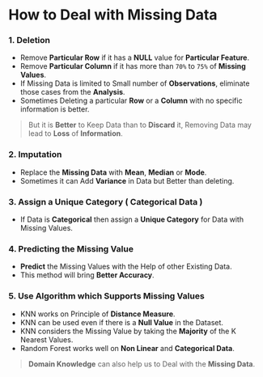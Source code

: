 # How to Deal with Missing Data

### 1. Deletion
- Remove **Particular Row** if it has a **NULL** value for **Particular Feature**.
- Remove **Particular Column** if it has more than `70%` to `75%` of **Missing Values**.
- If Missing Data is limited to Small number of **Observations**, eliminate those cases from the **Analysis**.
- Sometimes Deleting a particular **Row** or a **Column** with no specific information is better.

> But it is **Better** to Keep Data than to **Discard** it, Removing Data may lead to **Loss** of **Information**.

### 2. Imputation
- Replace the **Missing Data** with **Mean**, **Median** or **Mode**.
- Sometimes it can Add **Variance** in Data but Better than deleting.

### 3. Assign a Unique Category ( Categorical Data )
- If Data is **Categorical** then assign a **Unique Category** for Data with Missing Values.   

### 4. Predicting the Missing Value
- **Predict** the Missing Values with the Help of other Existing Data.
- This method will bring **Better Accuracy**. 

### 5. Use Algorithm which Supports Missing Values
- KNN works on Principle of **Distance Measure**.
- KNN can be used even if there is a **Null Value** in the Dataset.
- KNN considers the Missing Value by taking the **Majority** of the K Nearest Values.
- Random Forest works well on **Non Linear** and **Categorical Data**.

> **Domain Knowledge** can also help us to Deal with the **Missing Data**.
